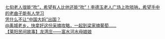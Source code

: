   
[七旬老人很能“吹”，希望有人比他还能“吹”！李德玉老人广场上吹唢呐，希望手中的老曲子能有人学习](http://www.dianyue.me/archives/318/pficlxk1afndy9i5/)  
[凭什么不让“中国大妈”出国？](http://www.dianyue.me/archives/867/fo9lsj99220ogqxs/)  
[@禹城老乡，快拿好这份采摘攻略，一起到梁家摘葡萄……](http://www.dianyue.me/archives/845/2vqw7qt2l35q4z7u/)  
[【莱阳民间故事】龙湾庄——富水河水母娘娘](http://www.dianyue.me/archives/134/foc02u6i8unanx2t/)